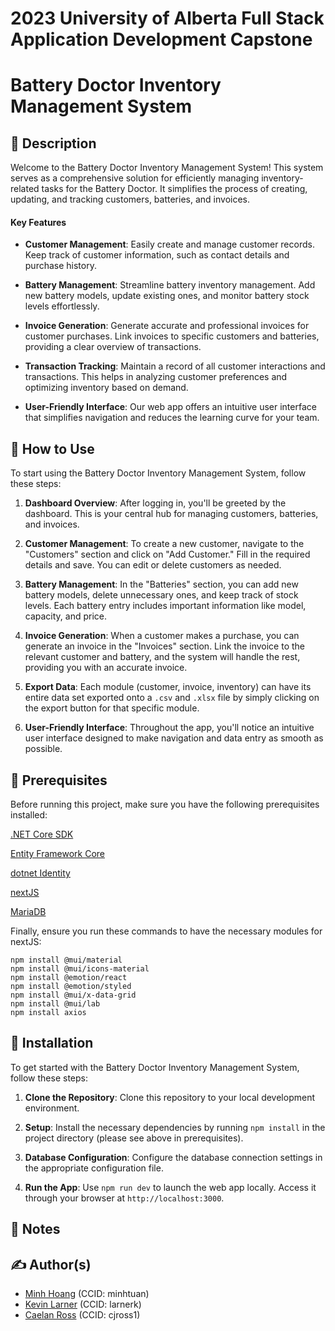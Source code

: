 # 2023 University of Alberta Full Stack Application Development Capstone

# Battery Doctor Inventory Management System

## 📖 Description

Welcome to the Battery Doctor Inventory Management System! This system serves as a comprehensive solution for efficiently managing inventory-related tasks for the Battery Doctor. It simplifies the process of creating, updating, and tracking customers, batteries, and invoices.

#### Key Features

- **Customer Management**: Easily create and manage customer records. Keep track of customer information, such as contact details and purchase history.

- **Battery Management**: Streamline battery inventory management. Add new battery models, update existing ones, and monitor battery stock levels effortlessly.

- **Invoice Generation**: Generate accurate and professional invoices for customer purchases. Link invoices to specific customers and batteries, providing a clear overview of transactions.

- **Transaction Tracking**: Maintain a record of all customer interactions and transactions. This helps in analyzing customer preferences and optimizing inventory based on demand.

- **User-Friendly Interface**: Our web app offers an intuitive user interface that simplifies navigation and reduces the learning curve for your team.

## 🚀 How to Use

To start using the Battery Doctor Inventory Management System, follow these steps:

1. **Dashboard Overview**: After logging in, you'll be greeted by the dashboard. This is your central hub for managing customers, batteries, and invoices.

2. **Customer Management**: To create a new customer, navigate to the "Customers" section and click on "Add Customer." Fill in the required details and save. You can edit or delete customers as needed.

3. **Battery Management**: In the "Batteries" section, you can add new battery models, delete unnecessary ones, and keep track of stock levels. Each battery entry includes important information like model, capacity, and price.

4. **Invoice Generation**: When a customer makes a purchase, you can generate an invoice in the "Invoices" section. Link the invoice to the relevant customer and battery, and the system will handle the rest, providing you with an accurate invoice.

5. **Export Data**: Each module (customer, invoice, inventory) can have its entire data set exported onto a `.csv` and `.xlsx` file by simply clicking on the export button for that specific module.

6. **User-Friendly Interface**: Throughout the app, you'll notice an intuitive user interface designed to make navigation and data entry as smooth as possible.

## 📃 Prerequisites

Before running this project, make sure you have the following prerequisites installed:

[.NET Core SDK](https://dotnet.microsoft.com/en-us/download)

[Entity Framework Core](https://learn.microsoft.com/en-us/ef/core/)

[dotnet Identity](https://learn.microsoft.com/en-us/aspnet/core/security/authentication/identity?view=aspnetcore-7.0&tabs=visual-studio)

[nextJS](https://nextjs.org/docs/getting-started/installation)

[MariaDB](https://mariadb.org/)

Finally, ensure you run these commands to have the necessary modules for nextJS:

```
npm install @mui/material
npm install @mui/icons-material
npm install @emotion/react
npm install @emotion/styled
npm install @mui/x-data-grid
npm install @mui/lab
npm install axios
```

## 💾 Installation
To get started with the Battery Doctor Inventory Management System, follow these steps:

1. **Clone the Repository**: Clone this repository to your local development environment.

2. **Setup**: Install the necessary dependencies by running `npm install` in the project directory (please see above in prerequisites).

3. **Database Configuration**: Configure the database connection settings in the appropriate configuration file.

4. **Run the App**: Use `npm run dev` to launch the web app locally. Access it through your browser at `http://localhost:3000`.

## 📝 Notes

## ✍️ Author(s)
- [Minh Hoang](https://github.com/mintiefresh) (CCID: minhtuan)
- [Kevin Larner](https://github.com/Larnerk) (CCID: larnerk)
- [Caelan Ross](https://github.com/Caelan-Ross) (CCID: cjross1)
